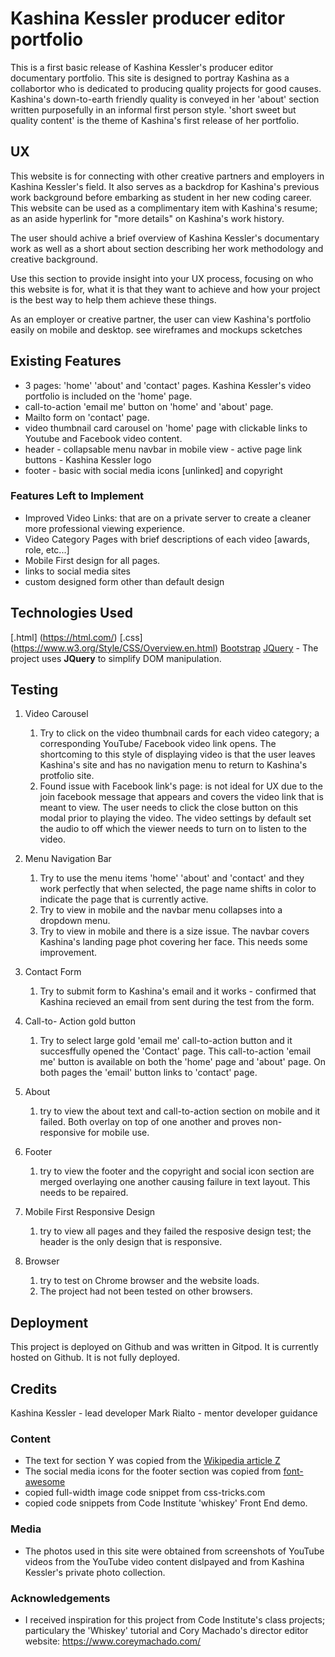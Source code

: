 # Kashina Kessler producer editor portfolio

This is a first basic release of Kashina Kessler's producer editor documentary portfolio. 
This site is designed to portray Kashina as a collabortor who is dedicated to producing quality projects for good causes. 
Kashina's down-to-earth friendly quality is conveyed in her 'about' section written purposefully in an informal first person style. 
'short sweet but quality content' is the theme of Kashina's first release of her portfolio.
 
## UX
 
This website is for connecting with other creative partners and employers in Kashina Kessler's field. 
It also serves as a backdrop for Kashina's previous work background before embarking as student in her new coding career.  
This website can be used as a complimentary item with Kashina's resume; as an aside hyperlink for "more details" on Kashina's work history.

The user should achive a brief overview of Kashina Kessler's documentary work as well as a short about section describing her work methodology and creative background. 

Use this section to provide insight into your UX process, focusing on who this website is for, what it is that they want to achieve and how your project is the best way to help them achieve these things.

As an employer or creative partner, the user can view Kashina's portfolio easily on mobile and desktop. see wireframes and mockups scketches

## Existing Features

- 3 pages: 'home' 'about' and 'contact' pages. Kashina Kessler's video portfolio is included on the 'home' page.
- call-to-action 'email me' button on 'home' and 'about' page.
- Mailto form on 'contact' page.
- video thumbnail card carousel on 'home' page with clickable links to Youtube and Facebook video content.
- header - collapsable menu navbar in mobile view - active page link buttons - Kashina Kessler logo
- footer - basic with social media icons [unlinked] and copyright

### Features Left to Implement
- Improved Video Links: that are on a private server to create a cleaner more professional viewing experience.
- Video Category Pages with brief descriptions of each video [awards, role, etc...]
- Mobile First design for all pages. 
- links to social media sites 
- custom designed form other than default design

## Technologies Used
  [.html] (https://html.com/)
  [.css] (https://www.w3.org/Style/CSS/Overview.en.html)
  [Bootstrap](https://getbootstrap.com/)
  [JQuery](https://jquery.com)
    - The project uses **JQuery** to simplify DOM manipulation.

## Testing

1. Video Carousel
    1. Try to click on the video thumbnail cards for each video category; a corresponding YouTube/ Facebook video link opens. The shortcoming to this style of displaying video is that the user leaves Kashina's 
    site and has no navigation menu to return to Kashina's protfolio site.
    2. Found issue with Facebook link's page: is not ideal for UX due to the join facebook message that appears and covers the video link that is meant to view. 
    The user needs to click the close button on this modal prior to playing the video. The video settings by default set the audio to off which the viewer needs to turn on to listen to the video. 

2. Menu Navigation Bar
    1. Try to use the menu items 'home' 'about' and 'contact' and they work perfectly that when selected, the page name shifts in color to indicate the page that is currently active. 
    2. Try to view in mobile and the navbar menu collapses into a dropdown menu.
    3. Try to view in mobile and there is a size issue. The navbar covers Kashina's landing page phot covering her face. This needs some improvement.

3. Contact Form
    1. Try to submit form to Kashina's email and it works - confirmed that Kashina recieved an email from sent during the test from the form.

4. Call-to- Action gold button
    1. Try to select large gold 'email me' call-to-action button and it succesffully opened the 'Contact' page. This call-to-action 'email me' button is available on both the 'home' page and 'about' page. 
       On both pages the 'email' button links to 'contact' page.

5. About
    1. try to view the about text and call-to-action section on mobile and it failed. Both overlay on top of one another and proves non-responsive for mobile use. 

6. Footer
    1. try to view the footer and the copyright and social icon section are merged overlaying one another causing failure in text layout. This needs to be repaired.

7. Mobile First Responsive Design
    1. try to view all pages and they failed the resposive design test; the header is the only design that is responsive.

8. Browser
    1. try to test on Chrome browser and the website loads.
    2. The project had not been tested on other browsers. 

## Deployment

This project is deployed on Github and was written in Gitpod. It is currently hosted on Github. It is not fully deployed. 

## Credits

Kashina Kessler - lead developer
Mark Rialto - mentor developer guidance

### Content
- The text for section Y was copied from the [Wikipedia article Z](https://en.wikipedia.org/wiki/Z)
- The social media icons for the footer section was copied from [font-awesome](https://fontawesome.com/icons?d=gallery)
- copied full-width image code snippet from css-tricks.com
- copied code snippets from Code Institute 'whiskey' Front End demo. 

### Media
- The photos used in this site were obtained from screenshots of YouTube videos from the YouTube video content dislpayed and from Kashina Kessler's private photo collection.

### Acknowledgements

- I received inspiration for this project from Code Institute's class projects; particulary the 'Whiskey' tutorial and Cory Machado's director editor website: https://www.coreymachado.com/

